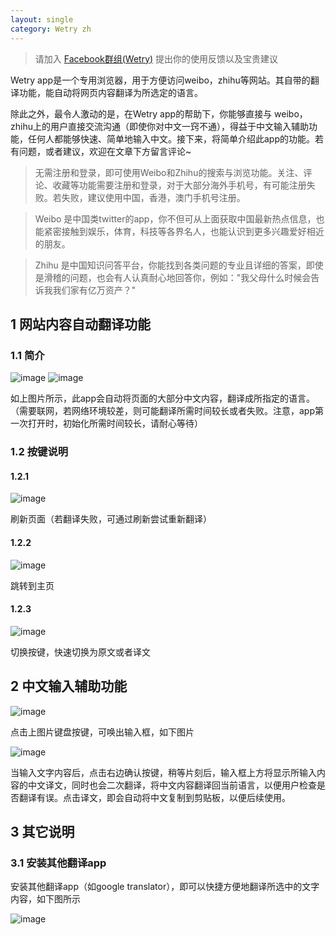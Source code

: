 ```yaml
---
layout: single
category: Wetry zh
---
```


>请加入 [Facebook群组(Wetry)](https://www.facebook.com/groups/170677295004176) 提出你的使用反馈以及宝贵建议

Wetry app是一个专用浏览器，用于方便访问weibo，zhihu等网站。其自带的翻译功能，能自动将网页内容翻译为所选定的语言。

除此之外，最令人激动的是，在Wetry app的帮助下，你能够直接与 weibo，zhihu上的用户直接交流沟通（即使你对中文一窍不通），得益于中文输入辅助功能，任何人都能够快速、简单地输入中文。接下来，将简单介绍此app的功能。若有问题，或者建议，欢迎在文章下方留言评论~

>无需注册和登录，即可使用Weibo和Zhihu的搜索与浏览功能。关注、评论、收藏等功能需要注册和登录，对于大部分海外手机号，有可能注册失败。若失败，建议使用中国，香港，澳门手机号注册。

>Weibo 是中国类twitter的app，你不但可从上面获取中国最新热点信息，也能紧密接触到娱乐，体育，科技等各界名人，也能认识到更多兴趣爱好相近的朋友。

>Zhihu 是中国知识问答平台，你能找到各类问题的专业且详细的答案，即使是滑稽的问题，也会有人认真耐心地回答你，例如："我父母什么时候会告诉我我们家有亿万资产？"

## 1 网站内容自动翻译功能
### 1.1 简介
![image](https://raw.githubusercontent.com/yyyooo/yyyooo.github.io/master/_posts/wetry/common/2021-06-23/11.jpg)
![image](https://raw.githubusercontent.com/yyyooo/yyyooo.github.io/master/_posts/wetry/common/2021-06-23/12.jpg)

如上图片所示，此app会自动将页面的大部分中文内容，翻译成所指定的语言。（需要联网，若网络环境较差，则可能翻译所需时间较长或者失败。注意，app第一次打开时，初始化所需时间较长，请耐心等待）
### 1.2 按键说明

#### 1.2.1 
![image](https://raw.githubusercontent.com/yyyooo/yyyooo.github.io/master/_posts/wetry/common/2021-06-23/19.png)

刷新页面（若翻译失败，可通过刷新尝试重新翻译）

#### 1.2.2 
![image](https://raw.githubusercontent.com/yyyooo/yyyooo.github.io/master/_posts/wetry/common/2021-06-23/18.png)

跳转到主页

#### 1.2.3 
![image](https://raw.githubusercontent.com/yyyooo/yyyooo.github.io/master/_posts/wetry/common/2021-06-23/17.png)

切换按键，快速切换为原文或者译文

## 2 中文输入辅助功能
![image](https://raw.githubusercontent.com/yyyooo/yyyooo.github.io/master/_posts/wetry/common/2021-06-23/20.png)

点击上图片键盘按键，可唤出输入框，如下图片

![image](https://raw.githubusercontent.com/yyyooo/yyyooo.github.io/master/_posts/wetry/common/2021-06-23/9.jpg)

当输入文字内容后，点击右边确认按键，稍等片刻后，输入框上方将显示所输入内容的中文译文，同时也会二次翻译，将中文内容翻译回当前语言，以便用户检查是否翻译有误。点击译文，即会自动将中文复制到剪贴板，以便后续使用。

## 3 其它说明

### 3.1 安装其他翻译app 
安装其他翻译app（如google translator），即可以快捷方便地翻译所选中的文字内容，如下图所示

![image](https://raw.githubusercontent.com/yyyooo/yyyooo.github.io/master/_posts/wetry/common/2021-06-23/21.jpg)
